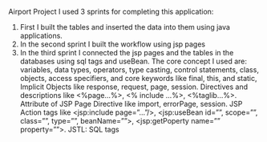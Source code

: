 Airport Project
I used 3 sprints for completing this application:
1.	First I built the tables and inserted the data into them using java applications.
2.	In the second sprint I built the workflow using jsp pages
3.	In the third sprint I connected the jsp pages and the tables in the databases using sql tags and useBean.
The core concept I used are:  variables, data types, operators, type casting, control statements, class, objects, access specifiers, and core keywords like final, this, and static, Implicit Objects like response, request, page, session.
 Directives and descriptions like <%page…%>, <% include …%>, <%taglib…%>.
 Attribute of JSP Page Directive like import, errorPage, session. JSP Action tags like <jsp:include page=”…”/>, <jsp:useBean id=””, scope=””, class=””, type=””, beanName=””>, <jsp:getPoperty name=”” property=””>. 
JSTL: SQL tags
